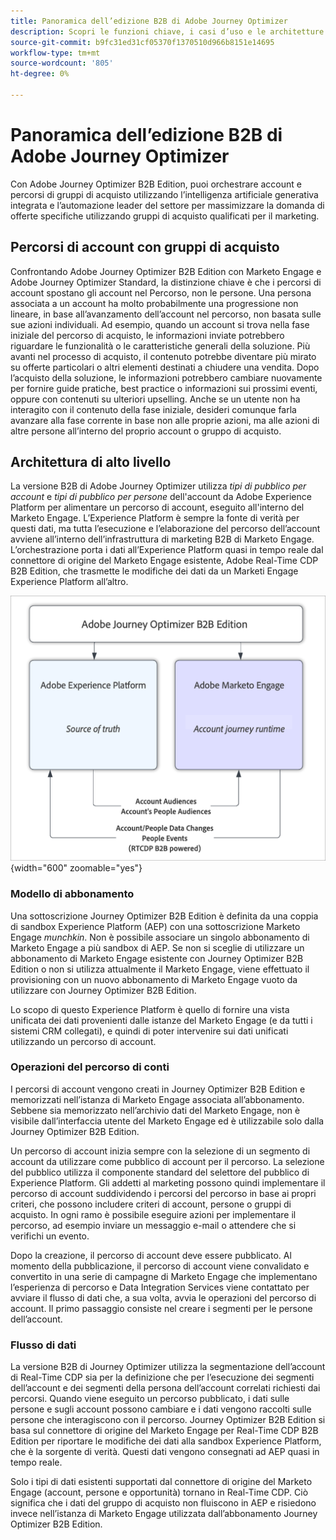 ```yaml
---
title: Panoramica dell’edizione B2B di Adobe Journey Optimizer
description: Scopri le funzioni chiave, i casi d’uso e le architetture di Adobe Journey Optimizer B2B Edition.
source-git-commit: b9fc31ed31cf05370f1370510d966b8151e14695
workflow-type: tm+mt
source-wordcount: '805'
ht-degree: 0%

---
```


# Panoramica dell’edizione B2B di Adobe Journey Optimizer

Con Adobe Journey Optimizer B2B Edition, puoi orchestrare account e percorsi di gruppi di acquisto utilizzando l’intelligenza artificiale generativa integrata e l’automazione leader del settore per massimizzare la domanda di offerte specifiche utilizzando gruppi di acquisto qualificati per il marketing.

## Percorsi di account con gruppi di acquisto

Confrontando Adobe Journey Optimizer B2B Edition con Marketo Engage e Adobe Journey Optimizer Standard, la distinzione chiave è che i percorsi di account spostano gli account nel Percorso, non le persone. Una persona associata a un account ha molto probabilmente una progressione non lineare, in base all’avanzamento dell’account nel percorso, non basata sulle sue azioni individuali. Ad esempio, quando un account si trova nella fase iniziale del percorso di acquisto, le informazioni inviate potrebbero riguardare le funzionalità o le caratteristiche generali della soluzione. Più avanti nel processo di acquisto, il contenuto potrebbe diventare più mirato su offerte particolari o altri elementi destinati a chiudere una vendita. Dopo l’acquisto della soluzione, le informazioni potrebbero cambiare nuovamente per fornire guide pratiche, best practice o informazioni sui prossimi eventi, oppure con contenuti su ulteriori upselling. Anche se un utente non ha interagito con il contenuto della fase iniziale, desideri comunque farla avanzare alla fase corrente in base non alle proprie azioni, ma alle azioni di altre persone all’interno del proprio account o gruppo di acquisto.

## Architettura di alto livello

La versione B2B di Adobe Journey Optimizer utilizza _tipi di pubblico per account_ e _tipi di pubblico per persone_ dell&#39;account da Adobe Experience Platform per alimentare un percorso di account, eseguito all&#39;interno del Marketo Engage. L’Experience Platform è sempre la fonte di verità per questi dati, ma tutta l’esecuzione e l’elaborazione del percorso dell’account avviene all’interno dell’infrastruttura di marketing B2B di Marketo Engage. L’orchestrazione porta i dati all’Experience Platform quasi in tempo reale dal connettore di origine del Marketo Engage esistente, Adobe Real-Time CDP B2B Edition, che trasmette le modifiche dei dati da un Marketi Engage Experience Platform all’altro.

![Architettura dei dati di alto livello](./assets/high-level-data-architecture.png){width="600" zoomable="yes"}

### Modello di abbonamento

Una sottoscrizione Journey Optimizer B2B Edition è definita da una coppia di sandbox Experience Platform (AEP) con una sottoscrizione Marketo Engage _munchkin_. Non è possibile associare un singolo abbonamento di Marketo Engage a più sandbox di AEP. Se non si sceglie di utilizzare un abbonamento di Marketo Engage esistente con Journey Optimizer B2B Edition o non si utilizza attualmente il Marketo Engage, viene effettuato il provisioning con un nuovo abbonamento di Marketo Engage vuoto da utilizzare con Journey Optimizer B2B Edition.

Lo scopo di questo Experience Platform è quello di fornire una vista unificata dei dati provenienti dalle istanze del Marketo Engage (e da tutti i sistemi CRM collegati), e quindi di poter intervenire sui dati unificati utilizzando un percorso di account.

### Operazioni del percorso di conti

I percorsi di account vengono creati in Journey Optimizer B2B Edition e memorizzati nell’istanza di Marketo Engage associata all’abbonamento. Sebbene sia memorizzato nell’archivio dati del Marketo Engage, non è visibile dall’interfaccia utente del Marketo Engage ed è utilizzabile solo dalla Journey Optimizer B2B Edition.

Un percorso di account inizia sempre con la selezione di un segmento di account da utilizzare come pubblico di account per il percorso. La selezione del pubblico utilizza il componente standard del selettore del pubblico di Experience Platform. Gli addetti al marketing possono quindi implementare il percorso di account suddividendo i percorsi del percorso in base ai propri criteri, che possono includere criteri di account, persone o gruppi di acquisto. In ogni ramo è possibile eseguire azioni per implementare il percorso, ad esempio inviare un messaggio e-mail o attendere che si verifichi un evento.

Dopo la creazione, il percorso di account deve essere pubblicato. Al momento della pubblicazione, il percorso di account viene convalidato e convertito in una serie di campagne di Marketo Engage che implementano l’esperienza di percorso e Data Integration Services viene contattato per avviare il flusso di dati che, a sua volta, avvia le operazioni del percorso di account. Il primo passaggio consiste nel creare i segmenti per le persone dell’account.

### Flusso di dati

La versione B2B di Journey Optimizer utilizza la segmentazione dell’account di Real-Time CDP sia per la definizione che per l’esecuzione dei segmenti dell’account e dei segmenti della persona dell’account correlati richiesti dai percorsi. Quando viene eseguito un percorso pubblicato, i dati sulle persone e sugli account possono cambiare e i dati vengono raccolti sulle persone che interagiscono con il percorso. Journey Optimizer B2B Edition si basa sul connettore di origine del Marketo Engage per Real-Time CDP B2B Edition per riportare le modifiche dei dati alla sandbox Experience Platform, che è la sorgente di verità.  Questi dati vengono consegnati ad AEP quasi in tempo reale.

Solo i tipi di dati esistenti supportati dal connettore di origine del Marketo Engage (account, persone e opportunità) tornano in Real-Time CDP. Ciò significa che i dati del gruppo di acquisto non fluiscono in AEP e risiedono invece nell’istanza di Marketo Engage utilizzata dall’abbonamento Journey Optimizer B2B Edition.

